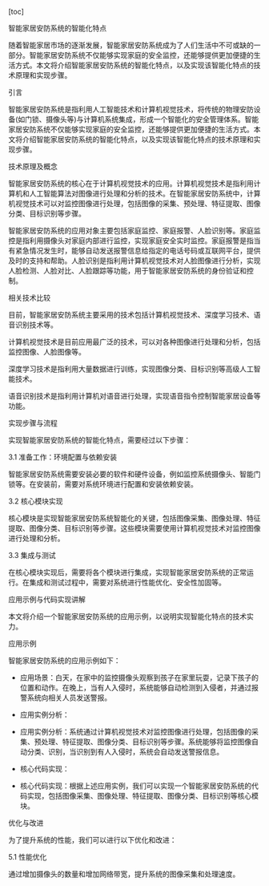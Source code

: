 
[toc]                    
                
                
智能家居安防系统的智能化特点

随着智能家居市场的逐渐发展，智能家居安防系统成为了人们生活中不可或缺的一部分。智能家居安防系统不仅能够实现家庭的安全监控，还能够提供更加便捷的生活方式。本文将介绍智能家居安防系统的智能化特点，以及实现该智能化特点的技术原理和实现步骤。

引言

智能家居安防系统是指利用人工智能技术和计算机视觉技术，将传统的物理安防设备(如门锁、摄像头等)与计算机系统集成，形成一个智能化的安全管理体系。智能家居安防系统不仅能够实现家庭的安全监控，还能够提供更加便捷的生活方式。本文将介绍智能家居安防系统的智能化特点，以及实现该智能化特点的技术原理和实现步骤。

技术原理及概念

智能家居安防系统的核心在于计算机视觉技术的应用。计算机视觉技术是指利用计算机和人工智能算法对图像进行处理和分析的技术。在智能家居安防系统中，计算机视觉技术可以对监控图像进行处理，包括图像的采集、预处理、特征提取、图像分类、目标识别等步骤。

智能家居安防系统的应用对象主要包括家庭监控、家庭报警、人脸识别等。家庭监控是指利用摄像头对家庭内部进行监控，实现家庭安全实时监控。家庭报警是指当有紧急情况发生时，能够自动发送报警信息给指定的电话号码或互联网平台，提供及时的支持和帮助。人脸识别是指利用计算机视觉技术对人脸图像进行分析，实现人脸检测、人脸对比、人脸跟踪等功能，用于智能家居安防系统的身份验证和控制。

相关技术比较

目前，智能家居安防系统主要采用的技术包括计算机视觉技术、深度学习技术、语音识别技术等。

计算机视觉技术是目前应用最广泛的技术，可以对各种图像进行处理和分析，包括监控图像、人脸图像等。

深度学习技术是指利用大量数据进行训练，实现图像分类、目标识别等高级人工智能技术。

语音识别技术是指利用计算机对语音进行处理，实现语音指令控制智能家居设备等功能。

实现步骤与流程

实现智能家居安防系统的智能化特点，需要经过以下步骤：

3.1 准备工作：环境配置与依赖安装

智能家居安防系统需要安装必要的软件和硬件设备，例如监控系统摄像头、智能门锁等。在安装前，需要对系统环境进行配置和安装依赖安装。

3.2 核心模块实现

核心模块是实现智能家居安防系统智能化的关键，包括图像采集、图像处理、特征提取、图像分类、目标识别等步骤。这些模块需要使用计算机视觉技术对监控图像进行处理和分析。

3.3 集成与测试

在核心模块实现后，需要将各个模块进行集成，实现智能家居安防系统的正常运行。在集成和测试过程中，需要对系统进行性能优化、安全性加固等。

应用示例与代码实现讲解

本文将介绍一个智能家居安防系统的应用示例，以说明实现智能化特点的技术实力。

应用示例

智能家居安防系统的应用示例如下：

- 应用场景：白天，在家中的监控摄像头观察到孩子在家里玩耍，记录下孩子的位置和动作。在晚上，当有人入侵时，系统能够自动检测到入侵者，并通过报警系统向相关人员发送警报。
- 应用实例分析：

- 应用实例分析：系统通过计算机视觉技术对监控图像进行处理，包括图像的采集、预处理、特征提取、图像分类、目标识别等步骤。系统能够将监控图像自动分类、识别，当识别到有人入侵时，系统会自动发送警报信息。
- 核心代码实现：

- 核心代码实现：根据上述应用实例，我们可以实现一个智能家居安防系统的代码实现，包括图像采集、图像处理、特征提取、图像分类、目标识别等核心模块。

优化与改进

为了提升系统的性能，我们可以进行以下优化和改进：

5.1 性能优化

通过增加摄像头的数量和增加网络带宽，提升系统的图像采集和处理速度。

